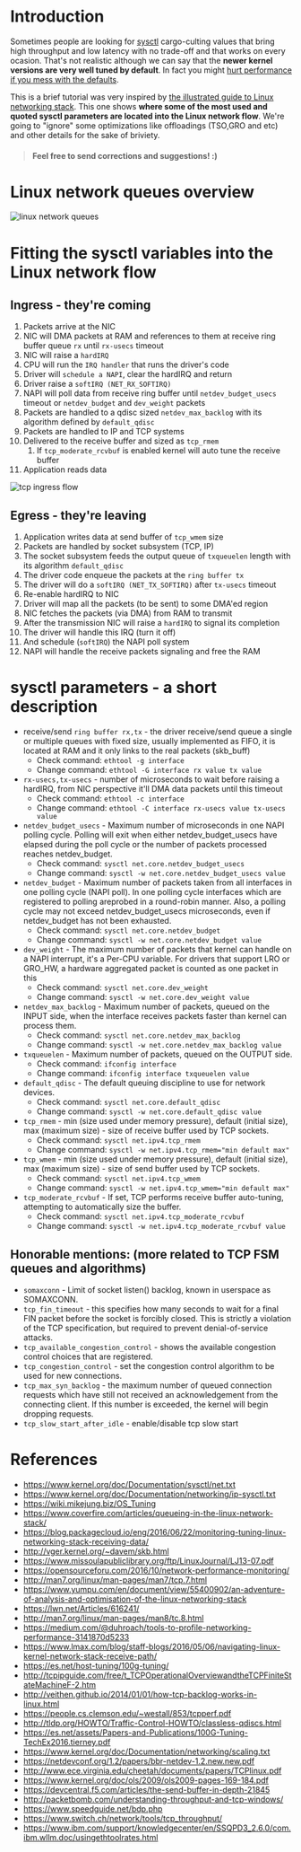# Introduction

Sometimes people are looking for [sysctl](https://www.kernel.org/doc/Documentation/networking/ip-sysctl.txt) cargo-culting values that bring high throughput and low latency with no trade-off and that works on every ocasion. That's not realistic although we can say that the **newer kernel versions are very well tuned by default**. In fact you might [hurt performance if you mess with the defaults](https://medium.com/@duhroach/the-bandwidth-delay-problem-c6a2a578b211).

This is a brief tutorial was very inspired by [the illustrated guide to Linux networking stack](https://blog.packagecloud.io/eng/2016/10/11/monitoring-tuning-linux-networking-stack-receiving-data-illustrated/). This one shows **where some of the most used and quoted sysctl parameters are located into the Linux network flow**. We're going to "ignore" some optimizations like offloadings (TSO,GRO and etc) and other details for the sake of briviety.

> #### Feel free to send corrections and suggestions! :)

# Linux network queues overview

![linux network queues](/img/linux_network_flow.png "A graphic representation of linux/kernel network main buffer / queues")

# Fitting the sysctl variables into the Linux network flow

## Ingress - they're coming
1. Packets arrive at the NIC
1. NIC will DMA packets at RAM and references to them at receive ring buffer queue `rx` until `rx-usecs` timeout
1. NIC will raise a `hardIRQ`
1. CPU will run the `IRQ handler` that runs the driver's code
1. Driver will `schedule a NAPI`, clear the hardIRQ and return
1. Driver raise a `softIRQ (NET_RX_SOFTIRQ)`
1. NAPI will poll data from receive ring buffer until `netdev_budget_usecs` timeout or `netdev_budget` and `dev_weight` packets
1. Packets are handled to a qdisc sized `netdev_max_backlog` with its algorithm defined by `default_qdisc`
1. Packets are handled to IP and TCP systems
1. Delivered to the receive buffer and sized as `tcp_rmem`
    1. If `tcp_moderate_rcvbuf` is enabled kernel will auto tune the receive buffer
1. Application reads data

![tcp ingress flow](/img/tcp_ingress_flow.png "A graphic representation of tcp ingress flow")

## Egress - they're leaving
1. Application writes data at send buffer of `tcp_wmem` size
1. Packets are handled by socket subsystem (TCP, IP)
1. The socket subsystem feeds the output queue of `txqueuelen` length with its algorithm `default_qdisc`
1. The driver code enqueue the packets at the `ring buffer tx`
1. The driver will do a `softIRQ (NET_TX_SOFTIRQ)` after `tx-usecs` timeout
1. Re-enable hardIRQ to NIC
1. Driver will map all the packets (to be sent) to some DMA'ed region
1. NIC fetches the packets (via DMA) from RAM to transmit
1. After the transmission NIC will raise a `hardIRQ` to signal its completion
1. The driver will handle this IRQ (turn it off)
1. And schedule (`softIRQ`) the NAPI poll system 
1. NAPI will handle the receive packets signaling and free the RAM

# sysctl parameters - a short description

* receive/send `ring buffer rx,tx` - the driver receive/send queue a single or multiple queues with fixed size, usually implemented as FIFO, it is located at RAM and it only links to the real packets (skb_buff)
  * Check command: `ethtool -g interface`
  * Change command: `ethtool -G interface rx value tx value`
* `rx-usecs,tx-usecs` - number of microseconds to wait before raising a hardIRQ, from NIC perspective it'll DMA data packets until this timeout
  * Check command: `ethtool -c interface`
  * Change command: `ethtool -C interface rx-usecs value tx-usecs value`
* `netdev_budget_usecs` - Maximum number of microseconds in one NAPI polling cycle. Polling will exit when either netdev_budget_usecs have elapsed during the poll cycle or the number of packets processed reaches netdev_budget.
  * Check command: `sysctl net.core.netdev_budget_usecs`
  * Change command: `sysctl -w net.core.netdev_budget_usecs value`
* `netdev_budget` - Maximum number of packets taken from all interfaces in one polling cycle (NAPI poll). In one polling cycle interfaces which are registered to polling areprobed in a round-robin manner. Also, a polling cycle may not exceed netdev_budget_usecs microseconds, even if netdev_budget has not been exhausted.
  * Check command: `sysctl net.core.netdev_budget`
  * Change command: `sysctl -w net.core.netdev_budget value`
* `dev_weight` - The maximum number of packets that kernel can handle on a NAPI interrupt, it's a Per-CPU variable. For drivers that support LRO or GRO_HW, a hardware aggregated packet is counted as one packet in this
  * Check command: `sysctl net.core.dev_weight`
  * Change command: `sysctl -w net.core.dev_weight value`
* `netdev_max_backlog` - Maximum number  of  packets,  queued  on  the  INPUT  side, when the interface receives packets faster than kernel can process them.
  * Check command: `sysctl net.core.netdev_max_backlog`
  * Change command: `sysctl -w net.core.netdev_max_backlog value`
* `txqueuelen` - Maximum number of packets, queued on the OUTPUT side.
  * Check command: `ifconfig interface`
  * Change command: `ifconfig interface txqueuelen value`
* `default_qdisc` - The default queuing discipline to use for network devices.
  * Check command: `sysctl net.core.default_qdisc`
  * Change command: `sysctl -w net.core.default_qdisc value`
* `tcp_rmem` - min (size used under memory pressure), default (initial size), max (maximum size) - size of receive buffer used by TCP sockets.
  * Check command: `sysctl net.ipv4.tcp_rmem`
  * Change command: `sysctl -w net.ipv4.tcp_rmem="min default max"`
* `tcp_wmem` - min (size used under memory pressure), default (initial size), max (maximum size) - size of send buffer used by TCP sockets.
  * Check command: `sysctl net.ipv4.tcp_wmem`
  * Change command: `sysctl -w net.ipv4.tcp_wmem="min default max"`
* `tcp_moderate_rcvbuf` - If set, TCP performs receive buffer auto-tuning, attempting to automatically size the buffer.
  * Check command: `sysctl net.ipv4.tcp_moderate_rcvbuf`
  * Change command: `sysctl -w net.ipv4.tcp_moderate_rcvbuf value`

## Honorable mentions: (more related to TCP FSM queues and algorithms)
* `somaxconn` - Limit of socket listen() backlog, known in userspace as SOMAXCONN.
* `tcp_fin_timeout` - this specifies how many seconds to wait for a final FIN packet before the socket is forcibly closed.  This is strictly a violation of the TCP specification, but required to prevent denial-of-service attacks.
* `tcp_available_congestion_control` - shows the available congestion control choices that are registered.
* `tcp_congestion_control` - set the congestion control algorithm to be used for new connections.
* `tcp_max_syn_backlog` - the maximum number of queued connection requests which have still not received an acknowledgement from the connecting client.  If this number is exceeded, the kernel will begin dropping requests.
* `tcp_slow_start_after_idle` - enable/disable tcp slow start

# References

* https://www.kernel.org/doc/Documentation/sysctl/net.txt
* https://www.kernel.org/doc/Documentation/networking/ip-sysctl.txt
* https://wiki.mikejung.biz/OS_Tuning
* https://www.coverfire.com/articles/queueing-in-the-linux-network-stack/
* https://blog.packagecloud.io/eng/2016/06/22/monitoring-tuning-linux-networking-stack-receiving-data/
* http://vger.kernel.org/~davem/skb.html
* https://www.missoulapubliclibrary.org/ftp/LinuxJournal/LJ13-07.pdf
* https://opensourceforu.com/2016/10/network-performance-monitoring/
* http://man7.org/linux/man-pages/man7/tcp.7.html
* https://www.yumpu.com/en/document/view/55400902/an-adventure-of-analysis-and-optimisation-of-the-linux-networking-stack
* https://lwn.net/Articles/616241/
* http://man7.org/linux/man-pages/man8/tc.8.html
* https://medium.com/@duhroach/tools-to-profile-networking-performance-3141870d5233
* https://www.lmax.com/blog/staff-blogs/2016/05/06/navigating-linux-kernel-network-stack-receive-path/
* https://es.net/host-tuning/100g-tuning/
* http://tcpipguide.com/free/t_TCPOperationalOverviewandtheTCPFiniteStateMachineF-2.htm
* http://veithen.github.io/2014/01/01/how-tcp-backlog-works-in-linux.html
* https://people.cs.clemson.edu/~westall/853/tcpperf.pdf
* http://tldp.org/HOWTO/Traffic-Control-HOWTO/classless-qdiscs.html
* https://es.net/assets/Papers-and-Publications/100G-Tuning-TechEx2016.tierney.pdf
* https://www.kernel.org/doc/Documentation/networking/scaling.txt
* https://netdevconf.org/1.2/papers/bbr-netdev-1.2.new.new.pdf
* http://www.ece.virginia.edu/cheetah/documents/papers/TCPlinux.pdf
* https://www.kernel.org/doc/ols/2009/ols2009-pages-169-184.pdf
* https://devcentral.f5.com/articles/the-send-buffer-in-depth-21845
* http://packetbomb.com/understanding-throughput-and-tcp-windows/
* https://www.speedguide.net/bdp.php
* https://www.switch.ch/network/tools/tcp_throughput/
* https://www.ibm.com/support/knowledgecenter/en/SSQPD3_2.6.0/com.ibm.wllm.doc/usingethtoolrates.html
